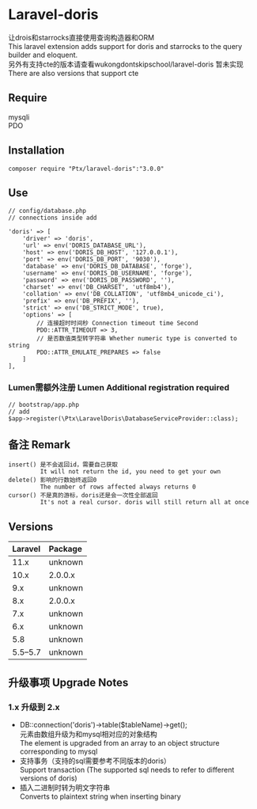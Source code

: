 # Laravel-doris
让drois和starrocks直接使用查询构造器和ORM<br/>
This laravel extension adds support for doris and starrocks to the query builder and eloquent.<br/>
另外有支持cte的版本请查看wukongdontskipschool/laravel-doris 暂未实现<br>
There are also versions that support cte

## Require
mysqli<br/>
PDO<br/>

## Installation

    composer require "Ptx/laravel-doris":"3.0.0"

## Use
```
// config/database.php
// connections inside add

'doris' => [
    'driver' => 'doris',
    'url' => env('DORIS_DATABASE_URL'),
    'host' => env('DORIS_DB_HOST', '127.0.0.1'),
    'port' => env('DORIS_DB_PORT', '9030'),
    'database' => env('DORIS_DB_DATABASE', 'forge'),
    'username' => env('DORIS_DB_USERNAME', 'forge'),
    'password' => env('DORIS_DB_PASSWORD', ''),
    'charset' => env('DB_CHARSET', 'utf8mb4'),
    'collation' => env('DB_COLLATION', 'utf8mb4_unicode_ci'),
    'prefix' => env('DB_PREFIX', ''),
    'strict' => env('DB_STRICT_MODE', true),
    'options' => [
        // 连接超时时间秒 Connection timeout time Second
        PDO::ATTR_TIMEOUT => 3,
        // 是否数值类型转字符串 Whether numeric type is converted to string
        PDO::ATTR_EMULATE_PREPARES => false
    ]
],
```

### Lumen需额外注册 Lumen Additional registration required
```
// bootstrap/app.php
// add
$app->register(\Ptx\LaravelDoris\DatabaseServiceProvider::class);
```

## 备注 Remark
```
insert() 是不会返回id，需要自己获取
         It will not return the id, you need to get your own
delete() 影响的行数始终返回0
         The number of rows affected always returns 0
cursor() 不是真的游标，doris还是会一次性全部返回
         It's not a real cursor. doris will still return all at once
```

## Versions

| Laravel | Package |
|:--------|:--------|
| 11.x    | unknown    |
| 10.x    | 2.0.0.x     |
| 9.x     | unknown     |
| 8.x     | 2.0.0.x   |
| 7.x     | unknown     |
| 6.x     | unknown     |
| 5.8     | unknown     |
| 5.5–5.7 | unknown     |


## 升级事项 Upgrade Notes

### 1.x 升级到 2.x
- DB::connection('doris')->table($tableName)->get();<br>
元素由数组升级为和mysql相对应的对象结构<br>
The element is upgraded from an array to an object structure corresponding to mysql
- 支持事务（支持的sql需要参考不同版本的doris）<br>
Support transaction (The supported sql needs to refer to different versions of doris)
- 插入二进制时转为明文字符串<br>
Converts to plaintext string when inserting binary
